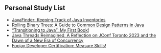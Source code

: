 ## Personal Study List
<!-- BLOG-POST-LIST:START -->
- [JavaFinder: Keeping Track of Java Inventories](https://foojay.io/today/javafinder-keeping-track-of-java-inventories/)
- [Rolling Binary Trees: A Guide to Common Design Patterns in Java](https://foojay.io/today/rolling-binary-trees-a-guide-to-common-design-patterns-in-java/)
- [“Transitioning to Java”: My First Book!](https://foojay.io/today/transitioning-to-java-my-first-book/)
- [Java Threads Reimagined: A Reflection on JConf Toronto 2023 and the Dawn of a New Era of Concurrency](https://foojay.io/today/java-threads-reimagined-a-reflection-on-jconf-toronto-2023-and-the-dawn-of-a-new-era-of-concurrency/)
- [Foojay Developer Certification: Measure Skills!](https://foojay.io/today/foojay-developer-certification-measure-skills/)
<!-- BLOG-POST-LIST:END -->  
